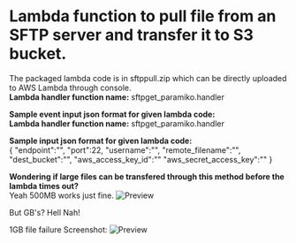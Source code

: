 # Lambda function to pull file from an SFTP server and transfer it to S3 bucket.

The packaged lambda code is in sftppull.zip which can be directly uploaded to AWS Lambda through console.<br />
**Lambda handler function name:** sftpget_paramiko.handler

**Sample event input json format for given lambda code:** <br />
**Lambda handler function name:** sftpget_paramiko.handler <br />

**Sample input json format for given lambda code:** <br />
{
	"endpoint":"<endpoint url>",
	"port":22,
	"username":"",
	"remote_filename":"<name of the file in sftp bucket>",
	"dest_bucket":"<Destination s3 bucket name>",
	"aws_access_key_id":"<aws access id>"
	"aws_secret_access_key":"<your aws secret access key>"
}
	
**Wondering if large files can be transfered through this method before the lambda times out?**<br/>
Yeah 500MB works just fine. 
![Preview](https://raw.githubusercontent.com/gouthampro3/data-xray-sftp/img/500mb.PNG)

But GB's? Hell Nah!<br/>
 
1GB file failure Screenshot:
![Preview](https://raw.githubusercontent.com/gouthampro3/data-xray-sftp/img/1gb.PNG)
